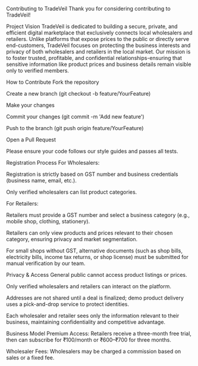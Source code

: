 Contributing to TradeVeil
Thank you for considering contributing to TradeVeil!

Project Vision
TradeVeil is dedicated to building a secure, private, and efficient digital marketplace that exclusively connects local wholesalers and retailers. Unlike platforms that expose prices to the public or directly serve end-customers, TradeVeil focuses on protecting the business interests and privacy of both wholesalers and retailers in the local market. Our mission is to foster trusted, profitable, and confidential relationships-ensuring that sensitive information like product prices and business details remain visible only to verified members.

How to Contribute
Fork the repository

Create a new branch (git checkout -b feature/YourFeature)

Make your changes

Commit your changes (git commit -m 'Add new feature')

Push to the branch (git push origin feature/YourFeature)

Open a Pull Request

Please ensure your code follows our style guides and passes all tests.

Registration Process
For Wholesalers:

Registration is strictly based on GST number and business credentials (business name, email, etc.).

Only verified wholesalers can list product categories.

For Retailers:

Retailers must provide a GST number and select a business category (e.g., mobile shop, clothing, stationery).

Retailers can only view products and prices relevant to their chosen category, ensuring privacy and market segmentation.

For small shops without GST, alternative documents (such as shop bills, electricity bills, income tax returns, or shop license) must be submitted for manual verification by our team.

Privacy & Access
General public cannot access product listings or prices.

Only verified wholesalers and retailers can interact on the platform.

Addresses are not shared until a deal is finalized; demo product delivery uses a pick-and-drop service to protect identities.

Each wholesaler and retailer sees only the information relevant to their business, maintaining confidentiality and competitive advantage.

Business Model
Premium Access: Retailers receive a three-month free trial, then can subscribe for ₹100/month or ₹600–₹700 for three months.

Wholesaler Fees: Wholesalers may be charged a commission based on sales or a fixed fee.
